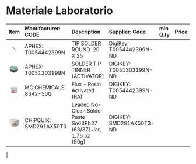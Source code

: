 # Materiale Laboratorio


|Item	| Manufacturer: CODE	| Description 					| Supplier: Code			| min Q.ty| Price|  
| :-	| :-  					| :-    						| :-						|:-|:-|
|![001]	| APHEX: T0054442399N	| TIP SOLDER ROUND .20 X 25		| DigiKey: T0054442399N-ND	|  |  |
|![004]	| APHEX: T0051303199N	| SOLDER TIP TINNER (ACTIVATOR)	| DIGIKEY: T0051303199N-ND	|  |  |
|![009]	| MG CHEMICALS: 8342-50G| Flux - Rosin Activated (RA)	| DIGIKEY: T0054442399N-ND	|  |  |
|![011]	| CHIPQUIK: SMD291AX50T3| Leaded No-Clean Solder Paste Sn63Pb37 (63/37) Jar, 1.76 oz (50g)| DIGIKEY: SMD291AX50T3-ND	| | |
|


[001]:  image001.jpg 
[004]:  image004.jpg 
[009]:  image009.jpg 
[011]:  image011.jpg 
